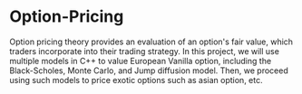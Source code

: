 # Option-Pricing
Option pricing theory provides an evaluation of an option's fair value, which traders incorporate into their trading strategy. In this project, we will use multiple models in C++ to value European Vanilla option, including the Black-Scholes, Monte Carlo, and Jump diffusion model. Then, we proceed using such models to price exotic options such as asian option, etc.   












